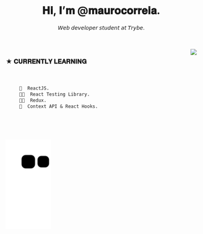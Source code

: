   <h1 align="center"> 𝐇𝐢, 𝐈’𝐦 @𝐦𝐚𝐮𝐫𝐨𝐜𝐨𝐫𝐫𝐞𝐢𝐚. </h1>
  <p  align="center">𝘞𝘦𝘣 𝘥𝘦𝘷𝘦𝘭𝘰𝘱𝘦𝘳 𝘴𝘵𝘶𝘥𝘦𝘯𝘵 𝘢𝘵 𝘛𝘳𝘺𝘣𝘦. </p>    
<br> </br>
<img align="right" height="237" src="https://i.kym-cdn.com/photos/images/newsfeed/001/164/611/8d0.gif">
  
###  ★ 𝐂𝐔𝐑𝐑𝐄𝐍𝐓𝐋𝐘 𝐋𝐄𝐀𝐑𝐍𝐈𝐍𝐆 <br> </br>
          ⠀⠀⠀
         🧠  ReactJS.
         🐱‍👤  React Testing Library.
         🐱‍🐉  Redux.
         🍨  Context API & React Hooks.
          ⠀⠀⠀⠀⠀
                    ⠀⠀⠀⠀⠀
<br> </br>
 <img align="center" height="237" src="https://github.com/rafaballerini/rafaballerini/blob/output/github-contribution-grid-snake.svg">
